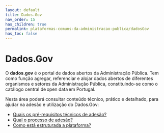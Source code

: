 ```yaml
---
layout: default
title: Dados.Gov
nav_order: 15
has_children: true
permalink: plataformas-comuns-da-administracao-publica/dadosGov
has_toc: false
---
```

# Dados.Gov

O **dados.gov** é o portal de dados abertos da Administração Pública. Tem como função agregar, referenciar e alojar dados abertos de diferentes organismos e setores da Administração Pública, constituindo-se como o catálogo central de open data em Portugal.

Nesta área poderá consultar conteúdo técnico, prático e detalhado, para ajudar na adesão e utilização do Dados.Gov:

- [Quais os pré-requisitos técnicos de adesão?](quais-os-pre-requisitos-tecnicos-de-adesao.md)
- [Qual o processo de adesão?](qual-o-processo-de-adesao.md)
- [Como está estruturada a plataforma?](como-esta-estruturada-a-plataforma.md)

